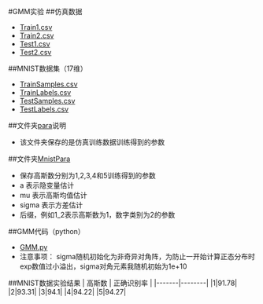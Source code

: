 #GMM实验
##仿真数据
* [Train1.csv](Train1.csv)
* [Train2.csv](Train2.csv)
* [Test1.csv](Test1.csv)
* [Test2.csv](Test2.csv)

##MNIST数据集（17维）
* [TrainSamples.csv](TrainSamples.csv)
* [TrainLabels.csv](TrainLabels.csv)
* [TestSamples.csv](TestSamples.csv)
* [TestLabels.csv](TestLabels.csv)

##文件夹[para](para)说明
* 该文件夹保存的是仿真训练数据训练得到的参数

##文件夹[MnistPara](MnistPara)
* 保存高斯数分别为1,2,3,4和5训练得到的参数
* a 表示隐变量估计
* mu 表示高斯均值估计
* sigma 表示方差估计
* 后缀，例如1_2表示高斯数为1，数字类别为2的参数

##GMM代码（python）
* [GMM.py](GMM.py)
* 注意事项： sigma随机初始化为非奇异对角阵，为防止一开始计算正态分布时exp数值过小溢出，sigma对角元素我随机初始为1e+10

##MNIST数据实验结果
| 高斯数 | 正确识别率 |
|-------|--------|
|1|91.78|
|2|93.31|
|3|94.1|
|4|94.22|
|5|94.27|